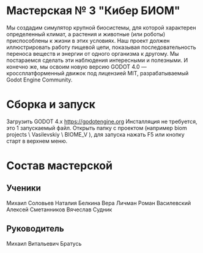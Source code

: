 # Мастерская № 3 "Кибер БИОМ"

Мы создадим симулятор крупной биосистемы, для которой характерен определенный климат, а растения и животные (или роботы) приспособлены к жизни в этих условиях.
Наш проект должен иллюстрировать работу пищевой цепи, показывая последовательность переноса веществ и энергии от одного организма к другому.
Мы постараемся сделать эти наблюдения интересными и полезными.
И конечно же, мы освоим новую версию GODOT 4.0 — кроссплатформенный движок под лицензией MIT, разрабатываемый Godot Engine Community.

# Сборка и запуск
Загрузить GODOT 4.x https://godotengine.org
Инсталляция не требуется, это 1 запускаемый файл.
Открыть папку с проектом (например biom projects \ Vasilevskiy \ BIOME_V ), для запуска нажать F5 или кнопку старт в верхнем меню.

# Состав мастерской
## Ученики
Михаил Соловьев
Наталия Белкина
Вера Личман
Роман Василевский
Алексей Сметанников
Вячеслав Судник

## Руководитель
Михаил Витальевич Братусь
